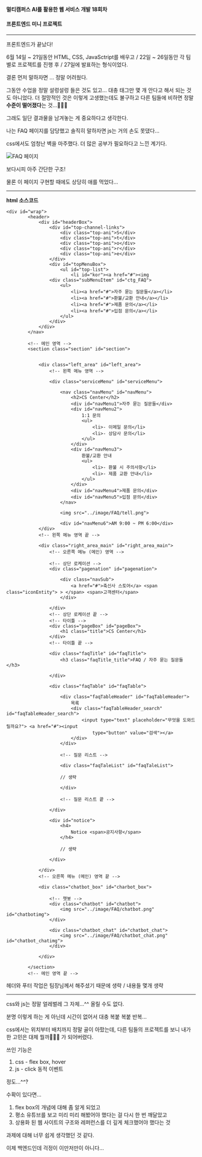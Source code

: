 #### 멀티캠퍼스 AI를 활용한 웹 서비스 개발 18회차

#### 프론트엔드 미니 프로젝트

------



프론트엔드가 끝났다!

6월 14일 ~ 21일동안 HTML, CSS, JavaSctript를 배우고 / 22일 ~ 26일동안 각 팀 별로 프로젝트를 진행 후 / 27일에 발표하는 형식이었다.

결론 먼저 말하자면 ... 정말 어려웠다.

그동안 수업을 정말 설렁설렁 들은 것도 있고... 대충 태그만 몇 개 안다고 해서 되는 것도 아니었다. 더 절망적인 것은 이렇게 고생했는데도 불구하고 다른 팀들에 비하면 정말 **수준이 떨어졌다**는 것...🤦🏻‍♀️



그래도 일단 결과물을 남겨놓는 게 중요하다고 생각한다.

나는 FAQ 페이지를 담당했고 솔직히 말하자면 js는 거의 손도 못댔다...

css에서도 엄청난 벽을 마주했다. 더 많은 공부가 필요하다고 느낀 계기다.



![FAQ 페이지](C:\Users\user\typora\kpYnLb.png)



보다시피 아주 간단한 구조!

물론 이 페이지 구현할 때에도 상당히 애를 먹었다...



------

**html 소스코드**




	<div id="wrap">
			<header>
				<div id="headerBox">
					<div id="top-channel-links">
						<div class="top-ani">S</div>
						<div class="top-ani">t</div>
						<div class="top-ani">o</div>
						<div class="top-ani">r</div>
						<div class="top-ani">e</div>
					</div>
					<div id="topMenuBox">
						<ul id="top-list">
							<li id="kor"><a href="#"><img 
					<div class="subMenuItem" id="ctg_FAQ">
						<ul>
							<li><a href="#">자주 묻는 질문들</a></li>
							<li><a href="#">환불/교환 안내</a></li>
							<li><a href="#">제품 문의</a></li>
							<li><a href="#">입점 문의</a></li>
						</ul>
					</div>
				</div>
			</nav>
	
			<!-- 메인 영역 -->
			<section class="section" id="section">


				<div class="left_area" id="left_area">
					<!-- 왼쪽 메뉴 영역 -->
	
					<div class="serviceMenu" id="serviceMenu">
	
						<nav class="navMenu" id="navMenu">
							<h2>CS Center</h2>
							<div id="navMenu1">자주 묻는 질문들</div>
							<div id="navMenu2">
								1:1 문의
								<ul>
									<li>- 이메일 문의</li>
									<li>- 상담사 문의</li>
								</ul>
							</div>
							<div id="navMenu3">
								환불/교환 안내
								<ul>
									<li>- 환불 시 주의사항</li>
									<li>- 제품 교환 안내</li>
								</ul>
							</div>
							<div id="navMenu4">제품 문의</div>
							<div id="navMenu5">입점 문의</div>
						</nav>
	
						<img src="../image/FAQ/tell.png">
	
						<div id="navMenu6">AM 9:00 ~ PM 6:00</div>
				</div>
				<!-- 왼쪽 메뉴 영역 끝 -->
	
				<div class="right_area_main" id="right_area_main">
					<!-- 오른쪽 메뉴 (메인) 영역 -->
	
					<!-- 상단 로케이션 -->
					<div class="pagenation" id="pagenation">
	
						<div class="navSub">
							<a href="#">축신사 스토어</a> <span class="iconEntity"> > </span> <span>고객센터</span>
						</div>
	
					</div>
					<!-- 상단 로케이션 끝 -->
					<!-- 타이틀 -->
					<div class="pageBox" id="pageBox">
						<h1 class="title">CS Center</h1>
					</div>
					<!-- 타이틀 끝 -->
	
					<div class="faqTitle" id="faqTitle">
						<h3 class="faqTitle_title">FAQ / 자주 묻는 질문들</h3>
	
					</div>
	
					<div class="faqTable" id="faqTable">
	
						<div class="faqTableHeader" id="faqTableHeader">
							목록
							<div class="faqTableHeader_search" id="faqTableHeader_search">
								<input type="text" placeholder="무엇을 도와드릴까요?"> <a href="#"><input
									type="button" value="검색"></a>
							</div>
						</div>
	
						<!-- 질문 리스트 -->
	
						<div class="faqTaleList" id="faqTaleList">
						
						// 생략
						
						</div>
	
						<!-- 질문 리스트 끝 -->
	
					</div>
	
					<div id="notice">
						<h4>
							Notice <span>공지사항</span>
						</h4>
						
						// 생략
	
					</div>
	
				</div>
				<!-- 오른쪽 메뉴 (메인) 영역 끝 -->
	
				<div class="chatbot_box" id="charbot_box">
	
					<!-- 챗봇 -->
					<div class="chatbot" id="chatbot">
						<img src="../image/FAQ/chatbot.png" id="chatbotimg">
					</div>
	
					<div class="chatbot_chat" id="chatbot_chat">
						<img src="../image/FAQ/chatbot_chat.png" id="chatbot_chatimg">
					</div>
	
				</div>
	
			</section>
			<!-- 메인 영역 끝 -->



헤더와 푸터 작업은 팀장님께서 해주셨기 때문에 생략 / 내용들 몇개 생략



------



css와 js는 정말 얼레벌레 그 자체...^^ 올릴 수도 없다.

분명 이렇게 하는 게 아닌데 시간이 없어서 대충 복붙 복붙 반복...

css에서는 위치부터 배치까지 정말 골이 아팠는데, 다른 팀들의 프로젝트를 보니 내가 한 고민은 대체 뭘까🤷🏻‍♂️ 가 되어버렸다.



쓰인 기능은

1.  css - flex box, hover
2. js - click 동적 이벤트

정도...^^?



수확이 있다면...

1. flex box의 개념에 대해 좀 알게 되었고
2. 평소 유튜브를 보고 미리 미리 해봤어야 했다는 걸 다시 한 번 깨달았고
3. 상용화 된 웹 사이트의 구조와 레퍼런스를 더 깊게 체크했어야 했다는 것



과제에 대해 너무 쉽게 생각했던 것 같다.

이제 백엔드인데 걱정이 이만저만이 아니다...
